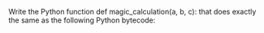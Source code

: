 Write the Python function def magic_calculation(a, b, c): that does exactly the same as the following Python bytecode:
